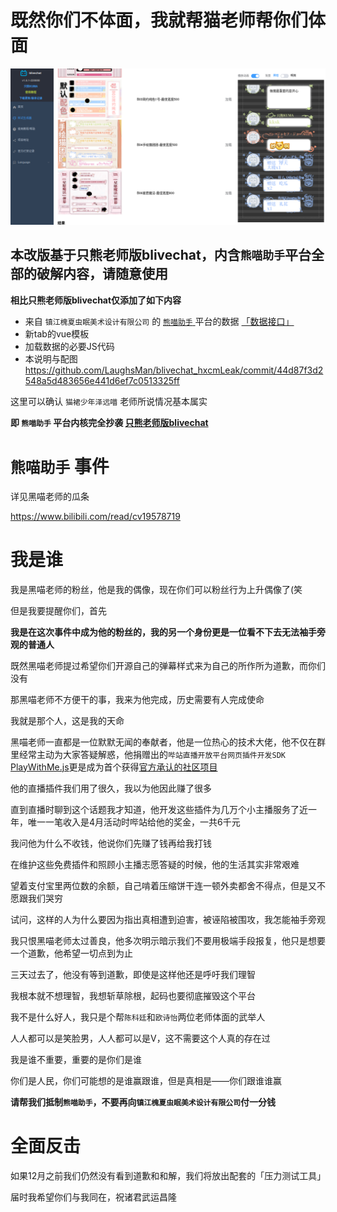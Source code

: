 # **既然你们不体面，我就帮猫老师帮你们体面**

![既然你们不体面，我就帮你们体面](./screenshots/%E8%9E%A2%E5%B9%95%E5%BF%AB%E7%85%A7%202022-11-18%2015-37-01.png)

## 本改版基于只熊老师版blivechat，内含`熊喵助手`平台全部的破解内容，请随意使用

**相比只熊老师版blivechat仅添加了如下内容**

- 来自 `镇江槐夏虫眠美术设计有限公司` 的 [`熊喵助手` ](https://hxcm.pandamiao.com/)平台的数据
[「数据接口」](https://hxcm.pandamiao.com/bullet-chat/material/store/list)
- 新tab的vue模板
- 加载数据的必要JS代码
- 本说明与配图
https://github.com/LaughsMan/blivechat_hxcmLeak/commit/44d87f3d2548a5d483656e441d6ef7c0513325ff

这里可以确认 `猫裙少年泽远喵` 老师所说情况基本属实

**即 `熊喵助手` 平台内核完全抄袭 [只熊老师版blivechat](https://github.com/xfgryujk/blivechat)**

# `熊喵助手` 事件

详见黑喵老师的瓜条

https://www.bilibili.com/read/cv19578719

# 我是谁
我是黑喵老师的粉丝，他是我的偶像，现在你们可以粉丝行为上升偶像了(笑

但是我要提醒你们，首先

**我是在这次事件中成为他的粉丝的，我的另一个身份更是一位看不下去无法袖手旁观的普通人**

既然黑喵老师提过希望你们开源自己的弹幕样式来为自己的所作所为道歉，而你们没有

那黑喵老师不方便干的事，我来为他完成，历史需要有人完成使命

我就是那个人，这是我的天命

黑喵老师一直都是一位默默无闻的奉献者，他是一位热心的技术大佬，他不仅在群里经常主动为大家答疑解惑，他捐赠出的`哔站直播开放平台网页插件开发SDK` [PlayWithMe.js](https://github.com/XL8Z/BiliBili_PlayWithMe.js)更是成为首个获得[官方承认的社区项目](https://open-live.bilibili.com/document/community/PlayWithMe.html)

他的直播插件我们用了很久，我以为他因此赚了很多

直到直播时聊到这个话题我才知道，他开发这些插件为几万个小主播服务了近一年，唯一一笔收入是4月活动时哔站给他的奖金，一共6千元

我问他为什么不收钱，他说你们先赚了钱再给我打钱

在维护这些免费插件和照顾小主播志愿答疑的时候，他的生活其实非常艰难

望着支付宝里两位数的余额，自己啃着压缩饼干连一顿外卖都舍不得点，但是又不愿跟我们哭穷

试问，这样的人为什么要因为指出真相遭到迫害，被诬陷被围攻，我怎能袖手旁观

我只恨黑喵老师太过善良，他多次明示暗示我们不要用极端手段报复，他只是想要一个道歉，他希望一切点到为止

三天过去了，他没有等到道歉，即使是这样他还是呼吁我们理智

我根本就不想理智，我想斩草除根，起码也要彻底摧毁这个平台

我不是什么好人，我只是个帮`陈科廷`和`欧诗怡`两位老师体面的武举人

人人都可以是笑脸男，人人都可以是V，这不需要这个人真的存在过

我是谁不重要，重要的是你们是谁

你们是人民，你们可能想的是谁赢跟谁，但是真相是——你们跟谁谁赢

**请帮我们抵制`熊喵助手`，不要再向`镇江槐夏虫眠美术设计有限公司`付一分钱**

# 全面反击

如果12月之前我们仍然没有看到道歉和和解，我们将放出配套的「压力测试工具」

届时我希望你们与我同在，祝诸君武运昌隆
